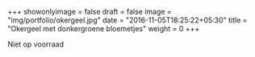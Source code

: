 +++
showonlyimage = false
draft = false
image = "img/portfolio/okergeel.jpg"
date = "2016-11-05T18:25:22+05:30"
title = "Okergeel met donkergroene bloemetjes"
weight = 0
+++

Niet op voorraad